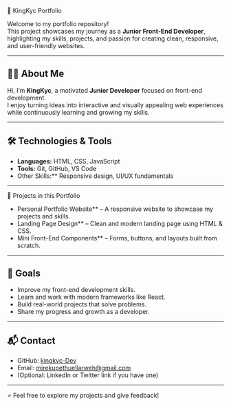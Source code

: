  🌟 KingKyc Portfolio

Welcome to my portfolio repository!  
This project showcases my journey as a **Junior Front-End Developer**, highlighting my skills, projects, and passion for creating clean, responsive, and user-friendly websites.  

---

## 👨‍💻 About Me
Hi, I’m **KingKyc**, a motivated **Junior Developer** focused on front-end development.  
I enjoy turning ideas into interactive and visually appealing web experiences while continuously learning and growing my skills.  

---

## 🛠️ Technologies & Tools
- **Languages:** HTML, CSS, JavaScript  
- **Tools:** Git, GitHub, VS Code  
- Other Skills:** Responsive design, UI/UX fundamentals  

---

 🚀 Projects in this Portfolio
- Personal Portfolio Website** – A responsive website to showcase my projects and skills.  
- Landing Page Design** – Clean and modern landing page using HTML & CSS.  
- Mini Front-End Components** – Forms, buttons, and layouts built from scratch.  

---

## 🎯 Goals
- Improve my front-end development skills.  
- Learn and work with modern frameworks like React.  
- Build real-world projects that solve problems.  
- Share my progress and growth as a developer.  

---

## 📬 Contact
- GitHub: [kingkyc-Dev](https://github.com/kingkyc-Dev)  
- Email: mirekupethuellarweh@gmail.com
- (Optional: LinkedIn or Twitter link if you have one)  

---

⭐ Feel free to explore my projects and give feedback!

